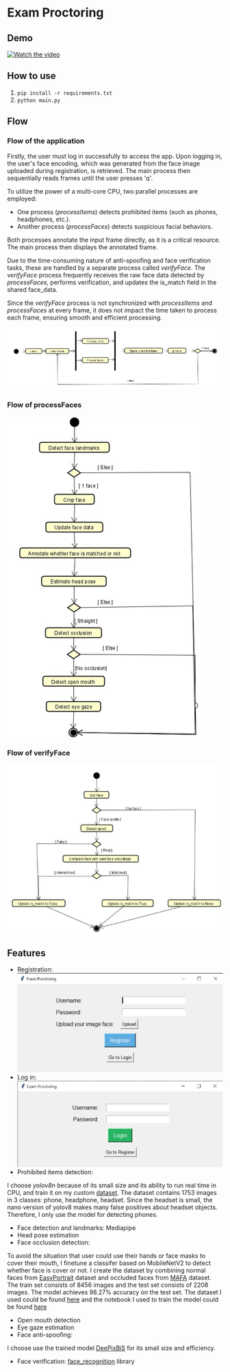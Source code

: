 # Exam Proctoring

## Demo 
[![Watch the video](https://img.youtube.com/vi/nLWVxwuH6eA/0.jpg)](https://www.youtube.com/watch?v=nLWVxwuH6eA)

## How to use
1. `pip install -r requirements.txt`
2. `python main.py`

## Flow
### Flow of the application
Firstly, the user must log in successfully to access the app. Upon logging in, the user's face encoding, which was generated from the face image uploaded during registration, is retrieved. The main process then sequentially reads frames until the user presses 'q'.

To utilize the power of a multi-core CPU, two parallel processes are employed:

- One process (*processItems*) detects prohibited items (such as phones, headphones, etc.).
- Another process (*processFaces*) detects suspicious facial behaviors.

Both processes annotate the input frame directly, as it is a critical resource. The main process then displays the annotated frame.

Due to the time-consuming nature of anti-spoofing and face verification tasks, these are handled by a separate process called *verifyFace*. The *verifyFace* process frequently receives the raw face data detected by *processFaces*, performs verification, and updates the is_match field in the shared face_data.

Since the *verifyFace* process is not synchronized with *processItems* and *processFaces* at every frame, it does not impact the time taken to process each frame, ensuring smooth and efficient processing.

![](demo/app_flow.jpg)
### Flow of processFaces
![](demo/process_faces_flow.jpg)
### Flow of verifyFace
![](demo/verify_face_flow.jpg)

## Features
- Registration:
![](demo/register.jpg)
- Log in:
![](demo/login.jpg)
- Prohibited items detection:

I choose *yolov8n* because of its small size and its ability to run real time in CPU, and train it on my custom [dataset](https://universe.roboflow.com/abc-ghsfm/tech-device-detection). The dataset contains 1753 images in 3 classes: phone, headphone, headset. Since the headset is small, the nano version of yolov8 makes many false positives about headset objects. Therefore, I only use the model for detecting phones.
- Face detection and landmarks: Mediapipe
- Head pose estimation
- Face occlusion detection:

To avoid the situation that user could use their hands or face masks to cover their mouth, I finetune a classifer based on MobileNetV2 to detect whether face is cover or not. I create the dataset by combining normal faces from [EasyPortrait](https://arxiv.org/abs/2304.13509) dataset and occluded faces from [MAFA](https://imsg.ac.cn/research/maskedface.html) dataset. The train set consists of 8456 images and the test set consists of 2208 images. The model achieves 98.27% accuracy on the test set. The dataset I used could be found [here](https://www.kaggle.com/datasets/lexuanhieuai/occluded-classification) and the notebook I used to train the model could be found [here](./face_occlusion_detection.ipynb)
- Open mouth detection
- Eye gaze estimation
- Face anti-spoofing: 

I choose use the trained model [DeePixBiS](https://github.com/Saiyam26/Face-Anti-Spoofing-using-DeePixBiS) for its small size and efficiency.
- Face verification: [face_recognition](https://github.com/ageitgey/face_recognition) library




